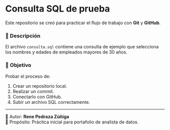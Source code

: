 # Consulta SQL de prueba

Este repositorio se creó para practicar el flujo de trabajo con **Git** y **GitHub**.

### 📄 Descripción
El archivo `consulta.sql` contiene una consulta de ejemplo que selecciona los nombres y edades de empleados mayores de 30 años.

### 🎯 Objetivo
Probar el proceso de:
1. Crear un repositorio local.
2. Realizar un commit.
3. Conectarlo con GitHub.
4. Subir un archivo SQL correctamente.

---

📌 Autor: **Rene Pedraza Zúñiga**  
💼 Propósito: Práctica inicial para portafolio de analista de datos.
